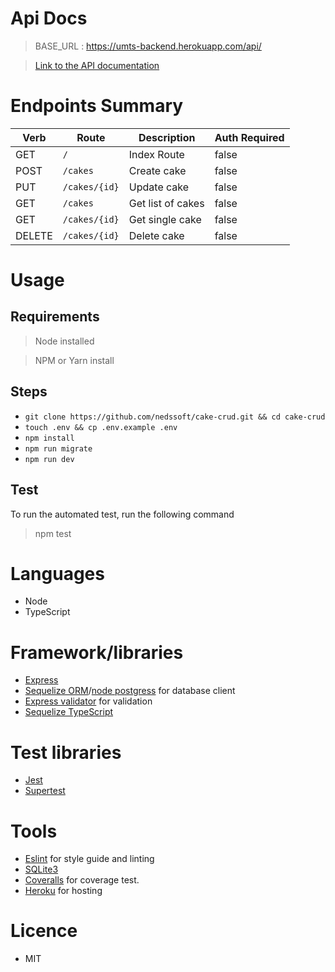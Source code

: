 # Api Docs

> BASE_URL : https://umts-backend.herokuapp.com/api/

> [Link to the API documentation](https://documenter.getpostman.com/view/4448465/SVYkw1n2?version=latest)


# Endpoints Summary

| Verb | Route | Description | Auth Required |
|------|-------|-------------|---------------|
|   GET   |  `/`      |   Index Route          |   false            |
|   POST   |  `/cakes`      |    Create  cake         |      false         |
|   PUT   |   `/cakes/{id}`    |    Update cake         |      false        |
|   GET   |   `/cakes` |        Get list of cakes        |    false           |
|   GET   |  `/cakes/{id}`      | Get single cake            |    false           |
|   DELETE   |  `/cakes/{id}`     |   Delete cake         |   false           |
            

# Usage  
## Requirements
  > Node installed

  > NPM or Yarn install

  ## Steps
  - `git clone https://github.com/nedssoft/cake-crud.git && cd cake-crud`
  - `touch .env && cp .env.example .env`
  - `npm install`
  - `npm run migrate`
  - `npm run dev`

## Test
To run the automated test, run the following command

> npm test


# Languages
- Node
- TypeScript

# Framework/libraries
- [Express](https://expressjs.com/) 
- [Sequelize ORM](https://sequelize.org/)/[node postgress](https://www.npmjs.com/package/pg) for database client
- [Express validator](http://exss-validator.github.io/docs)  for validation
- [Sequelize TypeScript](https://www.npmjs.com/package/sequelize-typescript)

# Test libraries
- [Jest](https://jestjs.io/docs)
- [Supertest](https://www.npmjs.com/package/supertest)

# Tools
- [Eslint]() for style guide and linting
- [SQLite3]()
- [Coveralls]() for coverage test.
- [Heroku](https://heroku.com/) for hosting

# Licence
- MIT 
